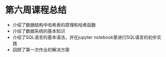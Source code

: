 # 第六周课程总结
* 介绍了数据结构中哈希表的原理和哈希函数
* 介绍了数据系统的基本知识
* 介绍了SQL语言的基本语法，并在jupyter notebook里进行SQL语言的初步实践
* 回顾了第一次作业的解决方案
